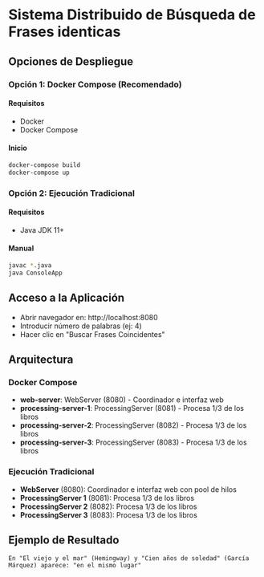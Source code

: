 # Sistema Distribuido de Búsqueda de Frases identicas

## Opciones de Despliegue

### Opción 1: Docker Compose (Recomendado)

#### Requisitos

- Docker
- Docker Compose

#### Inicio

```bash
docker-compose build
docker-compose up
```

### Opción 2: Ejecución Tradicional

#### Requisitos

- Java JDK 11+

#### Manual

```bash
javac *.java
java ConsoleApp
```

## Acceso a la Aplicación

- Abrir navegador en: http://localhost:8080
- Introducir número de palabras (ej: 4)
- Hacer clic en "Buscar Frases Coincidentes"

## Arquitectura

### Docker Compose

- **web-server**: WebServer (8080) - Coordinador e interfaz web
- **processing-server-1**: ProcessingServer (8081) - Procesa 1/3 de los libros
- **processing-server-2**: ProcessingServer (8082) - Procesa 1/3 de los libros
- **processing-server-3**: ProcessingServer (8083) - Procesa 1/3 de los libros

### Ejecución Tradicional

- **WebServer** (8080): Coordinador e interfaz web con pool de hilos
- **ProcessingServer 1** (8081): Procesa 1/3 de los libros
- **ProcessingServer 2** (8082): Procesa 1/3 de los libros
- **ProcessingServer 3** (8083): Procesa 1/3 de los libros

## Ejemplo de Resultado

```
En "El viejo y el mar" (Hemingway) y "Cien años de soledad" (García Márquez) aparece: "en el mismo lugar"
```
